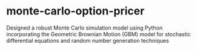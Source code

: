 # monte-carlo-option-pricer
Designed a robust Monte Carlo simulation model using Python incorporating the Geometric Brownian Motion (GBM) model for stochastic differential equations and random number generation techniques
